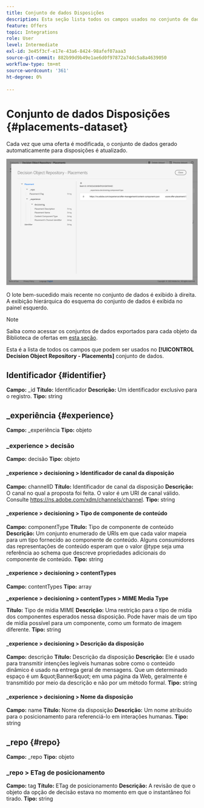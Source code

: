 ```yaml
---
title: Conjunto de dados Disposições
description: Esta seção lista todos os campos usados no conjunto de dados exportado para disposições
feature: Offers
topic: Integrations
role: User
level: Intermediate
exl-id: 3e45f3cf-e17e-43a6-8424-98afef07aaa3
source-git-commit: 882b99d9b49e1ae6d0f97872a74dc5a8a4639050
workflow-type: tm+mt
source-wordcount: '361'
ht-degree: 0%

---
```


# Conjunto de dados Disposições {#placements-dataset}

Cada vez que uma oferta é modificada, o conjunto de dados gerado automaticamente para disposições é atualizado.

![](../assets/dataset-placements.png)

O lote bem-sucedido mais recente no conjunto de dados é exibido à direita. A exibição hierárquica do esquema do conjunto de dados é exibida no painel esquerdo.

>[!NOTE]
>
>Saiba como acessar os conjuntos de dados exportados para cada objeto da Biblioteca de ofertas em [esta seção](../export-catalog/access-dataset.md).

Esta é a lista de todos os campos que podem ser usados no **[!UICONTROL Decision Object Repository - Placements]** conjunto de dados.

<!--A placement describes a location or place in a personalized message. It is used to set technical constraints for content that the personalization decision supplies. The placement also represents a request to produce certain types of metrics when an experience event is produced where this placement is involved. For instance, the placement facilitates a personalized clickable image inside an email shown to an end-user. The placement may for instance request from the assembled experience that the click on its image gets reported in an experience event with a metric https://ns.adobe.com/xdm/data/metrics/web/linkclicks and a reference to this placement.-->

## Identificador {#identifier}

**Campo:** _id
**Título:** Identificador
**Descrição:** Um identificador exclusivo para o registro.
**Tipo:** string

## _experiência {#experience}

**Campo:** _experiência
**Tipo:** objeto

### _experience > decisão

**Campo:** decisão
**Tipo:** objeto

#### _experience > decisioning > Identificador de canal da disposição

**Campo:** channelID
**Título:** Identificador de canal da disposição
**Descrição:** O canal no qual a proposta foi feita. O valor é um URI de canal válido. Consulte https://ns.adobe.com/xdm/channels/channel.
**Tipo:** string

#### _experience > decisioning > Tipo de componente de conteúdo

**Campo:** componentType
**Título:** Tipo de componente de conteúdo
**Descrição:** Um conjunto enumerado de URIs em que cada valor mapeia para um tipo fornecido ao componente de conteúdo. Alguns consumidores das representações de conteúdo esperam que o valor @type seja uma referência ao schema que descreve propriedades adicionais do componente de conteúdo.
**Tipo:** string

#### _experience > decisioning > contentTypes

**Campo:** contentTypes
**Tipo:** array

**_experience > decisioning > contentTypes > MIME Media Type**

**Título:** Tipo de mídia MIME
**Descrição:** Uma restrição para o tipo de mídia dos componentes esperados nessa disposição. Pode haver mais de um tipo de mídia possível para um componente, como um formato de imagem diferente.
**Tipo:** string

#### _experience > decisioning > Descrição da disposição

**Campo:** descrição
**Título:** Descrição da disposição
**Descrição:** Ele é usado para transmitir intenções legíveis humanas sobre como o conteúdo dinâmico é usado na entrega geral de mensagens. Que um determinado espaço é um \&quot;Banner\&quot; em uma página da Web, geralmente é transmitido por meio da descrição e não por um método formal.
**Tipo:** string

#### _experience > decisioning > Nome da disposição

**Campo:** name
**Título:** Nome da disposição
**Descrição:** Um nome atribuído para o posicionamento para referenciá-lo em interações humanas.
**Tipo:** string

## _repo {#repo}

**Campo:** _repo
**Tipo:** objeto

### _repo > ETag de posicionamento

**Campo:** tag
**Título:** ETag de posicionamento
**Descrição:** A revisão de que o objeto da opção de decisão estava no momento em que o instantâneo foi tirado.
**Tipo:** string
